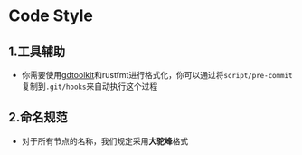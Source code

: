 # Code Style

## 1.工具辅助

- 你需要使用[gdtoolkit](https://github.com/Scony/godot-gdscript-toolkit)和rustfmt进行格式化，你可以通过将`script/pre-commit`复制到`.git/hooks`来自动执行这个过程

## 2.命名规范

- 对于所有节点的名称，我们规定采用**大驼峰**格式

